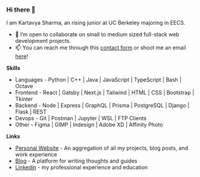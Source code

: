 ### Hi there 👋

I am Kartavya Sharma, an rising junior at UC Berkeley majoring in EECS.

- 👯 I’m open to collaborate on small to medium sized full-stack web development projects.
- 📫 You can reach me through this [contact form](https://kartavyas.com/contact) or shoot me an email [here](mailto:kartavya@berkeley.edu)!

**Skills**

* Languages - Python | C++ | Java | JavaScript | TypeScript | Bash | Octave
* Frontend - React | Gatsby | Next.js | Tailwind | HTML | CSS | Bootstrap | Tkinter
* Backend - Node | Express | GraphQL | Prisma | PostgreSQL | Django | Flask | REST
* Devops - Git | Postman | Jupyter | WSL | FTP Clients
* Other - Figma | GIMP | Indesign | Adobe XD | Affinity Photo

**Links**

- [Personal Website](https://kartavyas.com) - An aggregation of all my projects, blog posts, and work experience
- [Blog](https://kartavyas.com/blog) - A platform for writing thoughts and guides
- [Linkedin](https://www.linkedin.com/in/kartavya-sharma/?lipi=urn%3Ali%3Apage%3Ad_flagship3_profile_view_base%3B8qmmRxejRvitIR7lNvObCw%3D%3D) - my professional experience and education
